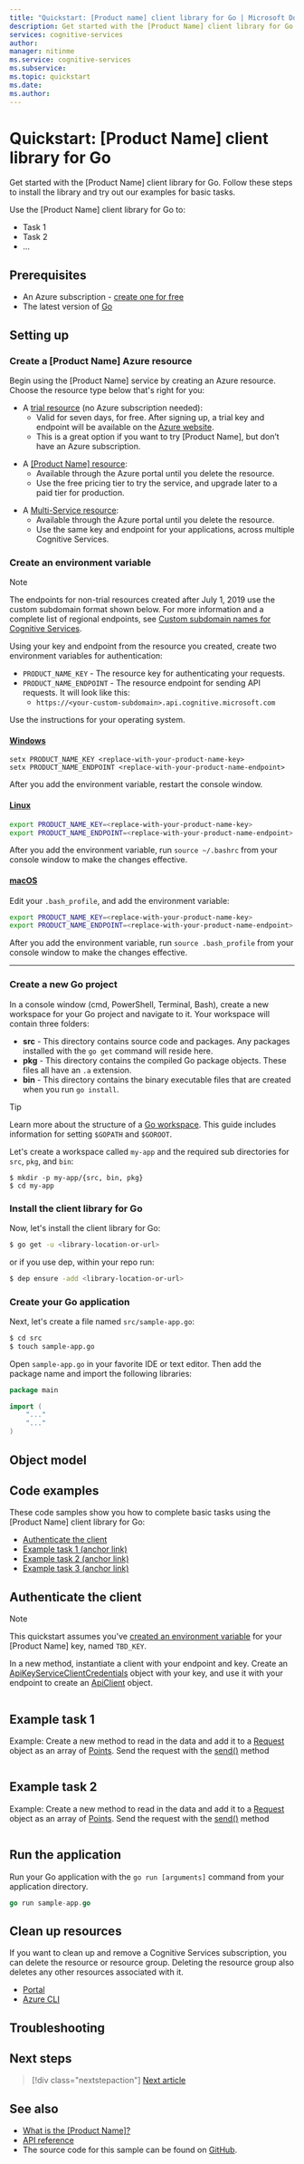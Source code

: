 ```yaml
---
title: "Quickstart: [Product name] client library for Go | Microsoft Docs"
description: Get started with the [Product Name] client library for Go...
services: cognitive-services
author: 
manager: nitinme
ms.service: cognitive-services
ms.subservice: 
ms.topic: quickstart
ms.date: 
ms.author: 
---
```


<!-- 
You can find more guidance for formatting these quickstarts at: 
https://review.docs.microsoft.com/en-us/help/contribute/contribute-how-to-write-library-quickstart-v2?branch=pr-en-us-2187


Title: 
    The H1 of your Quickstart should be in the format: # Quickstart: [Product Name] client library for [Language]
-->

# Quickstart: [Product Name] client library for Go

Get started with the [Product Name] client library for Go. Follow these steps to install the library and try out our examples for basic tasks. 

Use the [Product Name] client library for Go to: 

* Task 1
* Task 2
* ...

## Prerequisites

* An Azure subscription - [create one for free](https://azure.microsoft.com/free/)
* The latest version of [Go](https://golang.org/dl/)

## Setting up

<!-- 
    Consider turning this setup section into a reusable include file for your service 
-->

### Create a [Product Name] Azure resource 

Begin using the [Product Name] service by creating an Azure resource. Choose the resource type below that's right for you:
<!--
    replace the links below with ones for your service
-->

* A [trial resource](https://azure.microsoft.com/try/cognitive-services/#decision) (no Azure subscription needed): 
    * Valid for seven days, for free. After signing up, a trial key and endpoint will be available on the [Azure website](https://azure.microsoft.com/try/cognitive-services/my-apis/). 
    * This is a great option if you want to try [Product Name], but don’t have an Azure subscription.
<!-- Link to the 'create' blade in the azure portal -->
* A [ [Product Name] resource](https://ms.portal.azure.com/#create/Microsoft.CognitiveServicesAnomalyDetector):
    * Available through the Azure portal until you delete the resource.
    * Use the free pricing tier to try the service, and upgrade later to a paid tier for production.
<!-- remove the below text if your service is not supported by the multi-service option. -->
* A [Multi-Service resource](https://ms.portal.azure.com/#create/Microsoft.CognitiveServicesAllInOne):
    * Available through the Azure portal until you delete the resource.  
    * Use the same key and endpoint for your applications, across multiple Cognitive Services.


### Create an environment variable

>[!NOTE]
> The endpoints for non-trial resources created after July 1, 2019 use the custom subdomain format shown below. For more information and a complete list of regional endpoints, see [Custom subdomain names for Cognitive Services](https://docs.microsoft.com/azure/cognitive-services/cognitive-services-custom-subdomains). 

Using your key and endpoint from the resource you created, create two environment variables for authentication:
<!-- replace the below variable names with the names expected in the code sample.-->
* `PRODUCT_NAME_KEY` - The resource key for authenticating your requests.
* `PRODUCT_NAME_ENDPOINT` - The resource endpoint for sending API requests. It will look like this: 
  * `https://<your-custom-subdomain>.api.cognitive.microsoft.com` 

Use the instructions for your operating system.
<!-- replace the below endpoint and key examples -->
#### [Windows](#tab/windows)

```console
setx PRODUCT_NAME_KEY <replace-with-your-product-name-key>
setx PRODUCT_NAME_ENDPOINT <replace-with-your-product-name-endpoint>
```

After you add the environment variable, restart the console window.

#### [Linux](#tab/linux)

```bash
export PRODUCT_NAME_KEY=<replace-with-your-product-name-key>
export PRODUCT_NAME_ENDPOINT=<replace-with-your-product-name-endpoint>
```

After you add the environment variable, run `source ~/.bashrc` from your console window to make the changes effective.

#### [macOS](#tab/unix)

Edit your `.bash_profile`, and add the environment variable:

```bash
export PRODUCT_NAME_KEY=<replace-with-your-product-name-key>
export PRODUCT_NAME_ENDPOINT=<replace-with-your-product-name-endpoint>
```

After you add the environment variable, run `source .bash_profile` from your console window to make the changes effective.
***

### Create a new Go project

In a console window (cmd, PowerShell, Terminal, Bash), create a new workspace for your Go project and navigate to it. Your workspace will contain three folders: 

* **src** - This directory contains source code and packages. Any packages installed with the `go get` command will reside here.
* **pkg** - This directory contains the compiled Go package objects. These files all have an `.a` extension.
* **bin** - This directory contains the binary executable files that are created when you run `go install`.

> [!TIP]
> Learn more about the structure of a [Go workspace](https://golang.org/doc/code.html#Workspaces). This guide includes information for setting `$GOPATH` and `$GOROOT`.

Let's create a workspace called `my-app` and the required sub directories for `src`, `pkg`, and `bin`:

```
$ mkdir -p my-app/{src, bin, pkg}  
$ cd my-app
```

### Install the client library for Go

Now, let's install the client library for Go: 

```bash
$ go get -u <library-location-or-url>
```

or if you use dep, within your repo run:

```bash
$ dep ensure -add <library-location-or-url>
```

### Create your Go application

Next, let's create a file named `src/sample-app.go`:

```bash
$ cd src
$ touch sample-app.go
```

Open `sample-app.go` in your favorite IDE or text editor. Then add the package name and import the following libraries:

```Go
package main

import (
	"..."
	"..."
)
```


## Object model 

## Code examples

These code samples show you how to complete basic tasks using the [Product Name] client library for Go:

* [Authenticate the client](#)
* [Example task 1 (anchor link)](#)
* [Example task 2 (anchor link)](#)
* [Example task 3 (anchor link)](#)

## Authenticate the client

> [!NOTE] 
> This quickstart assumes you've [created an environment variable](https://docs.microsoft.com/azure/cognitive-services/cognitive-services-apis-create-account#configure-an-environment-variable-for-authentication) for your [Product Name] key, named `TBD_KEY`.

In a new method, instantiate a client with your endpoint and key. Create an [ApiKeyServiceClientCredentials]() object with your key, and use it with your endpoint to create an [ApiClient]() object.

```go

```

## Example task 1

Example: Create a new method to read in the data and add it to a [Request](https://docs.microsoft.com/dotnet/) object as an array of [Points](https://docs.microsoft.com/dotnet/). Send the request with the [send()](https://docs.microsoft.com/dotnet/) method

```Go

```

## Example task 2

Example: Create a new method to read in the data and add it to a [Request](https://docs.microsoft.com/dotnet/) object as an array of [Points](https://docs.microsoft.com/dotnet/). Send the request with the [send()](https://docs.microsoft.com/dotnet/) method

```Go

```

## Run the application

Run your Go application with the `go run [arguments]` command from your application directory.

```Go
go run sample-app.go
```

## Clean up resources

If you want to clean up and remove a Cognitive Services subscription, you can delete the resource or resource group. Deleting the resource group also deletes any other resources associated with it.

* [Portal](../../cognitive-services-apis-create-account.md#clean-up-resources)
* [Azure CLI](../../cognitive-services-apis-create-account-cli.md#clean-up-resources)

## Troubleshooting

<!--
    This section is optional. If you know of areas that people commonly run into trouble, help them resolve those issues in this section
-->

## Next steps

> [!div class="nextstepaction"]
>[Next article]()

## See also

* [What is the [Product Name]?](#)
* [API reference](#)
* The source code for this sample can be found on [GitHub](#).